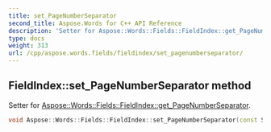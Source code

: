 ```yaml
---
title: set_PageNumberSeparator
second_title: Aspose.Words for C++ API Reference
description: 'Setter for Aspose::Words::Fields::FieldIndex::get_PageNumberSeparator.'
type: docs
weight: 313
url: /cpp/aspose.words.fields/fieldindex/set_pagenumberseparator/
---
```

## FieldIndex::set_PageNumberSeparator method


Setter for [Aspose::Words::Fields::FieldIndex::get_PageNumberSeparator](../get_pagenumberseparator/).

```cpp
void Aspose::Words::Fields::FieldIndex::set_PageNumberSeparator(const System::String &value)
```

